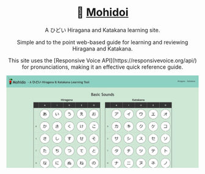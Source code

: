 <div align=center> 

# 🥃 [Mohidoi](https://mohidoi.com)
</div>
<p align="center">A ひどい Hiragana and Katakana learning site.</p>
<p align="center">Simple and to the point web-based guide for learning and reviewing Hiragana and Katakana.</p>

<p align="center">This site uses the [Responsive Voice API](https://responsivevoice.org/api/) for pronunciations, making it an effective quick reference guide.</p>

<div align="center">
  <a href="https://mohidoi.com/"><img src="./repo/example.png" alt="Mohidoi Example Image" width="700"></a>
</div>
